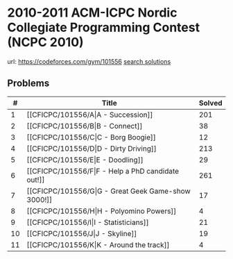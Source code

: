 # 2010-2011 ACM-ICPC Nordic Collegiate Programming Contest (NCPC 2010)

url: https://codeforces.com/gym/101556
[search solutions](https://www.google.com/search?q=Solution+OR+題解+2010-2011+ACM-ICPC+Nordic+Collegiate+Programming+Contest+(NCPC+2010))

## Problems

| # | Title | Solved |
| --- | --- | --- |
|1|[[CFICPC/101556/A\|A - Succession]]|201|
|2|[[CFICPC/101556/B\|B - Connect]]|38|
|3|[[CFICPC/101556/C\|C - Borg Boogie]]|12|
|4|[[CFICPC/101556/D\|D - Dirty Driving]]|213|
|5|[[CFICPC/101556/E\|E - Doodling]]|29|
|6|[[CFICPC/101556/F\|F - Help a PhD candidate out!]]|261|
|7|[[CFICPC/101556/G\|G - Great Geek Game-show 3000!]]|17|
|8|[[CFICPC/101556/H\|H - Polyomino Powers]]|4|
|9|[[CFICPC/101556/I\|I - Statisticians]]|21|
|10|[[CFICPC/101556/J\|J - Skyline]]|19|
|11|[[CFICPC/101556/K\|K - Around the track]]|4|
